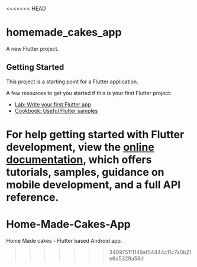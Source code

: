 <<<<<<< HEAD
# homemade_cakes_app

A new Flutter project.

## Getting Started

This project is a starting point for a Flutter application.

A few resources to get you started if this is your first Flutter project:

- [Lab: Write your first Flutter app](https://docs.flutter.dev/get-started/codelab)
- [Cookbook: Useful Flutter samples](https://docs.flutter.dev/cookbook)

For help getting started with Flutter development, view the
[online documentation](https://docs.flutter.dev/), which offers tutorials,
samples, guidance on mobile development, and a full API reference.
=======
# Home-Made-Cakes-App
Home Made cakes - Flutter based Android app.
>>>>>>> 3409751f1149af54444c11c7a0b21e6d5329a58d
